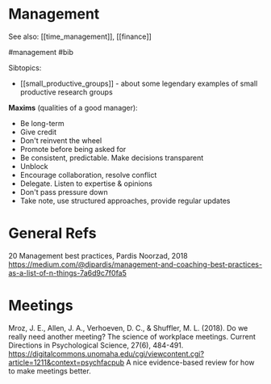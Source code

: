 # Management

See also: [[time_management]], [[finance]]

#management #bib

Sibtopics:
* [[small_productive_groups]] - about some legendary examples of small productive research groups


**Maxims** (qualities of a good manager):
* Be long-term
* Give credit
* Don't reinvent the wheel
* Promote before being asked for
* Be consistent, predictable. Make decisions transparent
* Unblock
* Encourage collaboration, resolve conflict
* Delegate. Listen to expertise & opinions
* Don't pass pressure down
* Take note, use structured approaches, provide regular updates

# General Refs

20 Management best practices, Pardis Noorzad, 2018
https://medium.com/@djpardis/management-and-coaching-best-practices-as-a-list-of-n-things-7a6d9c7f0fa5

# Meetings

Mroz, J. E., Allen, J. A., Verhoeven, D. C., & Shuffler, M. L. (2018). Do we really need another meeting? The science of workplace meetings. Current Directions in Psychological Science, 27(6), 484-491.
https://digitalcommons.unomaha.edu/cgi/viewcontent.cgi?article=1211&context=psychfacpub
A nice evidence-based review for how to make meetings better.